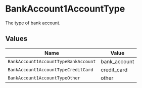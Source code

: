 # BankAccount1AccountType

The type of bank account.


## Values

| Name                                 | Value                                |
| ------------------------------------ | ------------------------------------ |
| `BankAccount1AccountTypeBankAccount` | bank_account                         |
| `BankAccount1AccountTypeCreditCard`  | credit_card                          |
| `BankAccount1AccountTypeOther`       | other                                |